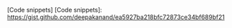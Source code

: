 [Code snippets]
[Code snippets]: https://gist.github.com/deepakanand/ea5927ba218bfc72873ce34bf689bf21

